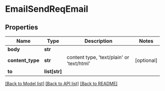 # EmailSendReqEmail

## Properties
Name | Type | Description | Notes
------------ | ------------- | ------------- | -------------
**body** | **str** |  | 
**content_type** | **str** | content type, &#39;text/plain&#39; or &#39;text/html&#39; | [optional] 
**to** | **list[str]** |  | 

[[Back to Model list]](../README.md#documentation-for-models) [[Back to API list]](../README.md#documentation-for-api-endpoints) [[Back to README]](../README.md)


